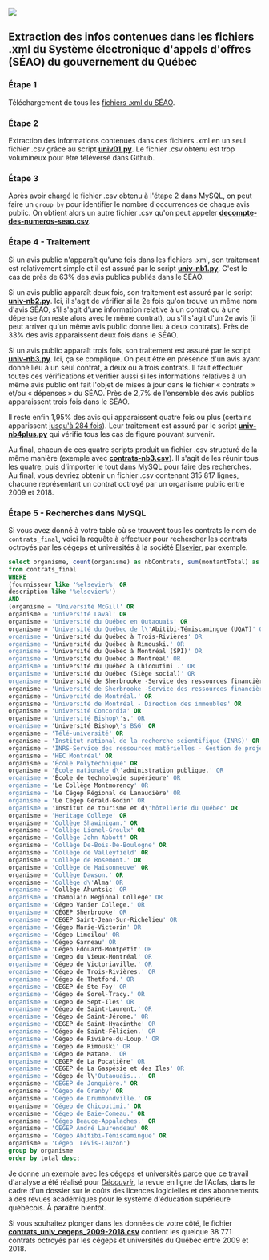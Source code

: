 ![](https://www.seao.ca/images/logo_seao2.png)

Extraction des infos contenues dans les fichiers .xml du Système électronique d'appels d'offres (SÉAO) du gouvernement du Québec
-----

### Étape 1

Téléchargement de tous les [fichiers .xml du SÉAO](https://www.donneesquebec.ca/recherche/fr/dataset/systeme-electronique-dappel-doffres-seao).

### Étape 2

Extraction des informations contenues dans ces fichiers .xml en un seul fichier .csv grâce au script [**univ01.py**](univ01.py). Le fichier .csv obtenu est trop volumineux pour être téléversé dans Github.

### Étape 3

Après avoir chargé le fichier .csv obtenu à l'étape 2 dans MySQL, on peut faire un `group by` pour identifier le nombre d'occurrences de chaque avis public. On obtient alors un autre fichier .csv qu'on peut appeler [**decompte-des-numeros-seao.csv**](decompte-des-numeros-seao.csv).

### Étape 4 - Traitement

Si un avis public n'apparaît qu'une fois dans les fichiers .xml, son traitement est relativement simple et il est assuré par le script [**univ-nb1.py**](univ-nb1.py). C'est le cas de près de 63% des avis publics publiés dans le SÉAO.

Si un avis public apparaît deux fois, son traitement est assuré par le script [**univ-nb2.py**](univ-nb2.py). Ici, il s'agit de vérifier si la 2e fois qu'on trouve un même nom d'avis SÉAO, s'il s'agit d'une information relative à un contrat ou à une dépense (on reste alors avec le même contrat), ou s'il s'agit d'un 2e avis (il peut arriver qu'un même avis public donne lieu à deux contrats). Près de 33% des avis apparaissent deux fois dans le SÉAO.

Si un avis public apparaît trois fois, son traitement est assuré par le script [**univ-nb3.py**](univ-nb3.py). Ici, ça se complique. On peut être en présence d'un avis ayant donné lieu à un seul contrat, à deux ou à trois contrats. Il faut effectuer toutes ces vérifications et vérifier aussi si les informations relatives à un même avis public ont fait l'objet de mises à jour dans le fichier «&nbsp;contrats&nbsp;» et/ou «&nbsp;dépenses&nbsp;» du SÉAO. Près de 2,7% de l'ensemble des avis publics apparaissent trois fois dans le SÉAO.

Il reste enfin 1,95% des avis qui apparaissent quatre fois ou plus (certains apparissent [jusqu'à 284 fois](http://www.seao.ca/Recherche/adjudication.aspx?ItemId=e221b62a-8069-490c-af39-2590acea92f1&returnto=%2FOpportunityPublication%2FConsulterAvis%2FRecherche%3FItemId=e221b62a-8069-490c-af39-2590acea92f1%26callingPage=2%26searchId=18c1c6a2-6288-4bd3-a76d-aa06018599f0%26VPos=0&menu=&SubCategoryCode=&callingPage=2&searchId=18c1c6a2-6288-4bd3-a76d-aa06018599f0&Level2=AdjResults)). Leur traitement est assuré par le script [**univ-nb4plus.py**](univ-nb4plus.py) qui vérifie tous les cas de figure pouvant survenir.

Au final, chacun de ces quatre scripts produit un fichier .csv structuré de la même manière (exemple avec [**contrats-nb3.csv**](contrats-nb3.csv)). Il s'agit de les réunir tous les quatre, puis d'importer le tout dans MySQL pour faire des recherches. Au final, vous devriez obtenir un fichier .csv contenant 315&nbsp;817 lignes, chacune représentant un contrat octroyé par un organisme public entre 2009 et 2018.

### Étape 5 - Recherches dans MySQL

Si vous avez donné à votre table où se trouvent tous les contrats le nom de `contrats_final`, voici la requête à effectuer pour rechercher les contrats octroyés par les cégeps et universités à la société [Elsevier](https://www.elsevier.com/), par exemple.

```SQL
select organisme, count(organisme) as nbContrats, sum(montantTotal) as total
from contrats_final
WHERE
(fournisseur like '%elsevier%' OR
description like '%elsevier%')
AND
(organisme = 'Université McGill' OR
organisme = 'Université Laval' OR
organisme = 'Université du Québec en Outaouais' OR
organisme = 'Université du Québec de l\'Abitibi-Témiscamingue (UQAT)' OR
organisme = 'Université du Québec à Trois-Rivières' OR
organisme = 'Université du Québec à Rimouski.' OR
organisme = 'Université du Québec à Montréal (SPI)' OR
organisme = 'Université du Québec à Montréal' OR
organisme = 'Université du Québec à Chicoutimi .' OR
organisme = 'Université du Québec (Siège social)' OR
organisme = 'Université de Sherbrooke -Service des ressources financières-  Section de l\'approvisionnement' OR
organisme = 'Université de Sherbrooke -Service des ressources financières-  Secteur approvisionnement' OR
organisme = 'Université de Montréal.' OR
organisme = 'Université de Montréal - Direction des immeubles' OR
organisme = 'Université Concordia' OR
organisme = 'Université Bishop\'s.' OR
organisme = 'Université Bishop\'s B&G' OR
organisme = 'Télé-université' OR
organisme = 'Institut national de la recherche scientifique (INRS)' OR
organisme = 'INRS-Service des ressources matérielles - Gestion de projets' OR
organisme = 'HEC Montréal' OR
organisme = 'École Polytechnique' OR
organisme = 'École nationale d\'administration publique.' OR
organisme = 'École de technologie supérieure' OR
organisme = 'Le Collège Montmorency' OR
organisme = 'Le Cégep Régional de Lanaudière' OR
organisme = 'Le Cégep Gérald-Godin' OR
organisme = 'Institut de tourisme et d\'hôtellerie du Québec' OR
organisme = 'Heritage College' OR
organisme = 'Collège Shawinigan.' OR
organisme = 'Collège Lionel-Groulx' OR
organisme = 'Collège John Abbott' OR
organisme = 'Collège De-Bois-De-Boulogne' OR
organisme = 'Collège de Valleyfield' OR
organisme = 'Collège de Rosemont.' OR
organisme = 'Collège de Maisonneuve' OR
organisme = 'Collège Dawson.' OR
organisme = 'Collège d\'Alma' OR
organisme = 'Collège Ahuntsic' OR
organisme = 'Champlain Regional College' OR
organisme = 'Cégep Vanier College.' OR
organisme = 'CÉGEP Sherbrooke' OR
organisme = 'CEGEP Saint-Jean-Sur-Richelieu' OR
organisme = 'Cégep Marie-Victorin' OR
organisme = 'Cégep Limoilou' OR
organisme = 'Cégep Garneau' OR
organisme = 'Cégep Édouard-Montpetit' OR
organisme = 'Cegep du Vieux-Montréal' OR
organisme = 'Cégep de Victoriaville.' OR
organisme = 'Cégep de Trois-Rivières.' OR
organisme = 'Cégep de Thetford.' OR
organisme = 'CEGEP de Ste-Foy' OR
organisme = 'Cégep de Sorel-Tracy.' OR
organisme = 'Cegep de Sept-Iles' OR
organisme = 'Cégep de Saint-Laurent.' OR
organisme = 'Cégep de Saint-Jérome.' OR
organisme = 'CEGEP de Saint-Hyacinthe' OR
organisme = 'Cégep de Saint-Félicien.' OR
organisme = 'Cégep de Rivière-du-Loup.' OR
organisme = 'Cégep de Rimouski' OR
organisme = 'Cégep de Matane.' OR
organisme = 'CEGEP de La Pocatière' OR
organisme = 'CEGEP de La Gaspésie et des Iles' OR
organisme = 'Cégep de l\'Outaouais...' OR
organisme = 'CÉGEP de Jonquière.' OR
organisme = 'Cégep de Granby' OR
organisme = 'Cégep de Drummondville.' OR
organisme = 'Cégep de Chicoutimi.' OR
organisme = 'Cégep de Baie-Comeau.' OR
organisme = 'Cégep Beauce-Appalaches.' OR
organisme = 'CÉGEP André Laurendeau' OR
organisme = 'Cégep Abitibi-Témiscamingue' OR
organisme = 'Cégep  Lévis-Lauzon')
group by organisme
order by total desc;
```

Je donne un exemple avec les cégeps et universités parce que ce travail d'analyse a été réalisé pour [*Découvrir*](https://www.acfas.ca/publications/decouvrir), la revue en ligne de l'Acfas, dans le cadre d'un dossier sur le coûts des licences logicielles et des abonnements à des revues académiques pour le système d'éducation supérieure québécois. À paraître bientôt.

Si vous souhaitez plonger dans les données de votre côté, le fichier [**contrats_univ_cegeps_2009-2018.csv**](contrats_univ_cegeps_2009-2018.csv) contient les quelque 38&nbsp;771 contrats octroyés par les cégeps et universités du Québec entre 2009 et 2018.
